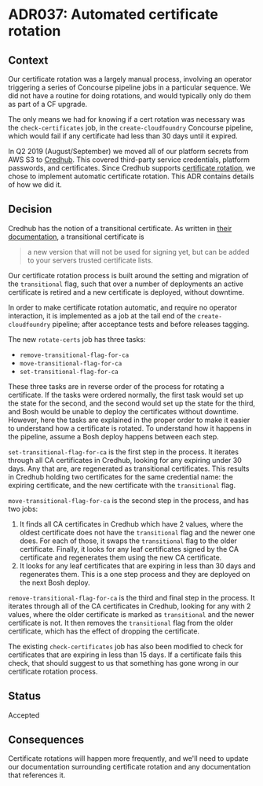 # ADR037: Automated certificate rotation

## Context
Our certificate rotation was a largely manual process, involving an operator triggering a series of Concourse pipeline jobs in a particular sequence. We did not have a routine for doing rotations, and would typically only do them as part of a CF upgrade.

The only means we had for knowing if a cert rotation was necessary was the `check-certificates` job, in the `create-cloudfoundry` Concourse pipeline, which would fail if any certificate had less than 30 days until it expired.

In Q2 2019 (August/September) we moved all of our platform secrets from AWS S3 to [Credhub](https://docs.cloudfoundry.org/credhub/). This covered third-party service credentials, platform passwords, and certificates. Since Credhub supports [certificate rotation](https://github.com/pivotal-cf/credhub-release/blob/master/docs/ca-rotation.md), we chose to implement automatic certificate rotation. This ADR contains details of how we did it.

## Decision

Credhub has the notion of a transitional certificate. As written in [their documentation](https://github.com/pivotal-cf/credhub-release/blob/master/docs/ca-rotation.md), a transitional certificate is 

> a new version that will not be used for signing yet, but can be added to your servers trusted certificate lists.

Our certificate rotation process is built around the setting and migration of the `transitional` flag, such that over a number of deployments an active certificate is retired and a new certificate is deployed, without downtime.

In order to make certificate rotation automatic, and require no operator interaction, it is implemented as a job at the tail end of the `create-cloudfoundry` pipeline; after acceptance tests and before releases tagging.

The new `rotate-certs` job has three tasks:

- `remove-transitional-flag-for-ca`
- `move-transitional-flag-for-ca`
- `set-transitional-flag-for-ca`

These three tasks are in reverse order of the process for rotating a certificate. If the tasks were ordered normally, the first task would set up the state for the second, and the second would set up the state for the third, and Bosh would be unable to deploy the certificates without downtime. However, here the tasks are explained in the proper order to make it easier to understand how a certificate is rotated. To understand how it happens in the pipeline, assume a Bosh deploy happens between each step.

`set-transitional-flag-for-ca` is the first step in the process. It iterates through all CA certificates in Credhub, looking for any expiring under 30 days. Any that are, are regenerated as transitional certificates. This results in Credhub holding two certificates for the same credential name: the expiring certificate, and the new certificate with the `transitional` flag.

`move-transitional-flag-for-ca` is the second step in the process, and has two jobs:

1. It finds all CA certificates in Credhub which have 2 values, where the oldest certificate does not have the `transitional` flag and the newer one does. For each of those, it swaps the `transitional` flag to the older certificate. Finally, it looks for any leaf certificates signed by the CA certificate and regenerates them using the new CA certificate.
2. It looks for any leaf certificates that are expiring in less than 30 days and regenerates them. This is a one step process and they are deployed on the next Bosh deploy.

`remove-transitional-flag-for-ca` is the third and final step in the process. It iterates through all of the CA certificates in Credhub, looking for any with 2 values, where the older certificate is marked as `transitional` and the newer certificate is not. It then removes the `transitional` flag from the older certificate, which has the effect of dropping the certificate.

The existing `check-certificates` job has also been modified to check for certificates that are expiring in less than 15 days. If a certificate fails this check, that should suggest to us that something has gone wrong in our certificate rotation process.

## Status
Accepted

## Consequences
Certificate rotations will happen more frequently, and we'll need to update our documentation surrounding certificate rotation and any documentation that references it.
